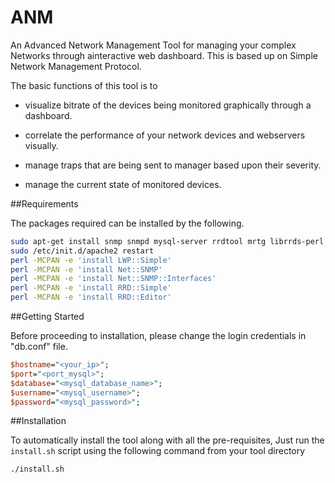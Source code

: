 # ANM
An Advanced Network Management Tool for managing your complex Networks through ainteractive web dashboard. This is based up on Simple Network Management Protocol.

The basic functions of this tool is to

- visualize bitrate of the devices being monitored graphically through a dashboard. 

- correlate the performance of your network devices and webservers visually. 

- manage traps that are being sent to manager based upon their severity.
 
- manage the current state of monitored devices.

##Requirements

The packages required can be installed by the following.

```sh
sudo apt-get install snmp snmpd mysql-server rrdtool mrtg librrds-perl apache2 php5 libapache2-mod-php5 php5-rrd php5-mysql
sudo /etc/init.d/apache2 restart
perl -MCPAN -e 'install LWP::Simple'
perl -MCPAN -e 'install Net::SNMP'
perl -MCPAN -e 'install Net::SNMP::Interfaces'
perl -MCPAN -e 'install RRD::Simple'
perl -MCPAN -e 'install RRD::Editor'
```
##Getting Started

Before proceeding to installation, please change the login credentials in "db.conf" file.

```perl
$hostname="<your_ip>";
$port="<port_mysql>";
$database="<mysql_database_name>";
$username="<mysql_username>";
$password="<mysql_password>";
```

##Installation

To automatically install the tool along with all the pre-requisites, Just run the ````install.sh```` script using the following command from your tool directory

```sh
./install.sh
```
